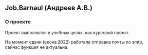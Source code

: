 ## Job.Barnaul (Андреев А.В.)

### О проекте
Проект выполнялся в учебных целях, как курсовой проект.

На момент сдачи (весна 2022) работала отправка почты по smtp, сейчас функция не актуальна.

